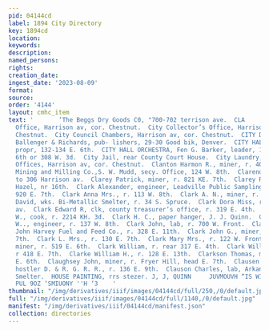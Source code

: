 ```yaml
---
pid: 04144cd
label: 1894 City Directory
key: 1894cd
location: 
keywords: 
description: 
named_persons: 
rights: 
creation_date: 
ingest_date: '2023-08-09'
format: 
source: 
order: '4144'
layout: cmhc_item
text: '       ‘The Beggs Dry Goods C0, "700-702 terrison ave.  CLA     City Clerk’s
  Office, Harrison av, cor. Chestnut.  City Collector’s Office, Harrison av, cor.
  Chestnut.  City Council Chambers, Harrison av, cor. Chestnut.  CITY DIRECTORY OFFICE,
  Ballenger & Richards, pub- lishers, 29-30 Good bik, Denver.  CITY HALL, Fen G. Barker,
  propr, 132-134 E. 6th.  CITY HALL ORCHESTRA, Fen G. Barker, leader, 1382-134 E.
  6th or 308 W. 3d.  City Jail, rear County Court House.  City Laundry, 137 E. 5th.  City
  Offices, Harrison av, cor. Chestnut.  Clanton Harmon R., miner, r. 401 E, 3d.  Clara
  Mining and Milling Co.,S. W. Mudd, secy. Office, 124 W. 8th.  Clarendon Block, 302
  to 306 Harrison av.  Clarey Patrick, miner, r. 821 KE. 7th.  Clarey Richard, r.
  Hazel, nr 16th.  Clark Alexander, engineer, Leadville Public Sampling Works, r.
  920 E. 7th.  Clark Anna Mrs., r. 113 W. 8th.  Clark A. N., miner, r. Chicago blk.  Clark
  David, wks. Bi-Metallic Smelter, r. 34 S. Spruce.  Clark Dora Miss, r. 207 Harrison
  av.  Clark Edward R, clk, county treasurer’s office, r. 319 E. 4th.  Clark Frank
  W., cook, r. 2214 KH. 3d.  Clark H. C., paper hanger, J. J. Quinn.  Clark Jerome
  W.., engineer, r. 137 W. 8th.  Clark John, lab, r. 700 W. Front.  Clark John, weighmaster,
  John Harvey Fuel and Feed Co., r. 328 E. 11th.  Clark John G., miner, r. 531 E.
  7th.  Clark L. Mrs., r. 130 E. 7th.  Clark Mary Mrs., r. 122 W. Front.  Clark William,
  miner, r. 519 E. 6th.  Clark William, r. rear 317 E. 4th.  Clark William A., miner,
  r 418 E. 7th.  Clarke William H., r. 128 E. 13th.  Clarkson Thomas, miner, r. 708
  E. 6th.  Claughsey John, miner, r. Fryer Hill, head E. 7th.  Clausen Louis P. F.,
  hostler D. & R. G. R. R., r. 136 E. 9th.  Clauson Charles, lab, Arkansas Valley
  Smelter.  HOUSE PAINTING, rrs stezer. J, J, QUINN     JUVMOUVH “IS WIS 1883 G12
  PUL 9OZ ‘SMIUONY ''H ‘3    '
thumbnail: "/img/derivatives/iiif/images/04144cd/full/250,/0/default.jpg"
full: "/img/derivatives/iiif/images/04144cd/full/1140,/0/default.jpg"
manifest: "/img/derivatives/iiif/04144cd/manifest.json"
collection: directories
---
```

